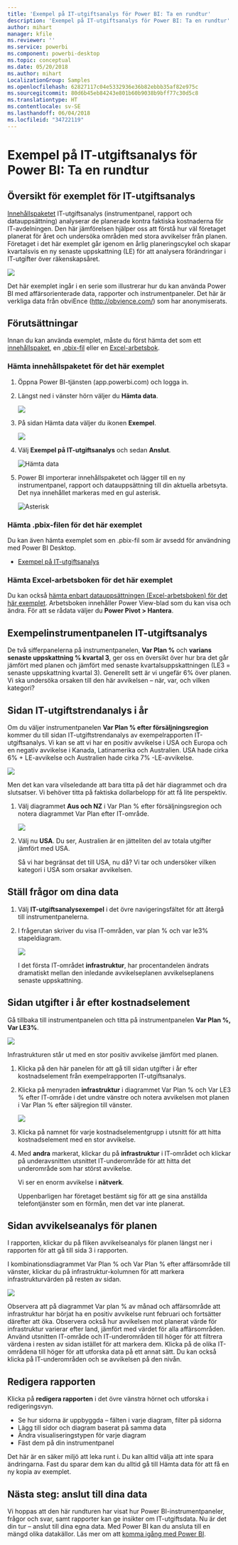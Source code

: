 ```yaml
---
title: 'Exempel på IT-utgiftsanalys för Power BI: Ta en rundtur'
description: 'Exempel på IT-utgiftsanalys för Power BI: Ta en rundtur'
author: mihart
manager: kfile
ms.reviewer: ''
ms.service: powerbi
ms.component: powerbi-desktop
ms.topic: conceptual
ms.date: 05/20/2018
ms.author: mihart
LocalizationGroup: Samples
ms.openlocfilehash: 62827117c04e5332936e36b82ebbb35af82e975c
ms.sourcegitcommit: 80d6b45eb84243e801b60b9038b9bff77c30d5c8
ms.translationtype: HT
ms.contentlocale: sv-SE
ms.lasthandoff: 06/04/2018
ms.locfileid: "34722119"
---
```

# <a name="it-spend-analysis-sample-for-power-bi-take-a-tour"></a>Exempel på IT-utgiftsanalys för Power BI: Ta en rundtur

## <a name="overview-of-the-it-spend-analysis-sample"></a>Översikt för exemplet för IT-utgiftsanalys
[Innehållspaketet](service-organizational-content-pack-introduction.md) IT-utgiftsanalys (instrumentpanel, rapport och datauppsättning) analyserar de planerade kontra faktiska kostnaderna för IT-avdelningen. Den här jämförelsen hjälper oss att förstå hur väl företaget planerat för året och undersöka områden med stora avvikelser från planen. Företaget i det här exemplet går igenom en årlig planeringscykel och skapar kvartalsvis en ny senaste uppskattning (LE) för att analysera förändringar i IT-utgifter över räkenskapsåret.

![](media/sample-it-spend/it1.png)

Det här exemplet ingår i en serie som illustrerar hur du kan använda Power BI med affärsorienterade data, rapporter och instrumentpaneler. Det här är verkliga data från obviEnce (<http://obvience.com/>) som har anonymiserats.

## <a name="prerequisites"></a>Förutsättningar

 Innan du kan använda exemplet, måste du först hämta det som ett [innehållspaket](https://docs.microsoft.com/power-bi/sample-it-spend#get-the-content-pack-for-this-sample), en [.pbix-fil](http://download.microsoft.com/download/E/9/8/E98CEB6D-CEBB-41CF-BA2B-1A1D61B27D87/IT-Spend-Analysis-Sample-PBIX.pbix) eller en [Excel-arbetsbok](http://go.microsoft.com/fwlink/?LinkId=529783).

### <a name="get-the-content-pack-for-this-sample"></a>Hämta innehållspaketet för det här exemplet

1. Öppna Power BI-tjänsten (app.powerbi.com) och logga in.
2. Längst ned i vänster hörn väljer du **Hämta data**.
   
    ![](media/sample-datasets/power-bi-get-data.png)
3. På sidan Hämta data väljer du ikonen **Exempel**.
   
   ![](media/sample-datasets/power-bi-samples-icon.png)
4. Välj **Exempel på IT-utgiftsanalys** och sedan **Anslut**.  
  
   ![Hämta data](media/sample-it-spend/it-connect.png)
   
5. Power BI importerar innehållspaketet och lägger till en ny instrumentpanel, rapport och datauppsättning till din aktuella arbetsyta. Det nya innehållet markeras med en gul asterisk. 
   
   ![Asterisk](media/sample-it-spend/it-asterisk.png)
  
### <a name="get-the-pbix-file-for-this-sample"></a>Hämta .pbix-filen för det här exemplet

Du kan även hämta exemplet som en .pbix-fil som är avsedd för användning med Power BI Desktop. 

 * [Exempel på IT-utgiftsanalys](http://download.microsoft.com/download/E/9/8/E98CEB6D-CEBB-41CF-BA2B-1A1D61B27D87/IT%20Spend%20Analysis%20Sample%20PBIX.pbix)

### <a name="get-the-excel-workbook-for-this-sample"></a>Hämta Excel-arbetsboken för det här exemplet
Du kan också [hämta enbart datauppsättningen (Excel-arbetsboken) för det här exemplet](http://go.microsoft.com/fwlink/?LinkId=529783). Arbetsboken innehåller Power View-blad som du kan visa och ändra. För att se rådata väljer du **Power Pivot > Hantera**.


## <a name="the-it-spend-analysis-sample-dashboard"></a>Exempelinstrumentpanelen IT-utgiftsanalys
De två sifferpanelerna på instrumentpanelen, **Var Plan %** och **varians senaste uppskattning % kvartal 3**, ger oss en översikt över hur bra det går jämfört med planen och jämfört med senaste kvartalsuppskattningen (LE3 = senaste uppskattning kvartal 3). Generellt sett är vi ungefär 6% över planen. Vi ska undersöka orsaken till den här avvikelsen – när, var, och vilken kategori?

## <a name="ytd-it-spend-trend-analysis-page"></a>Sidan IT-utgiftstrendanalys i år
Om du väljer instrumentpanelen **Var Plan % efter försäljningsregion** kommer du till sidan IT-utgiftstrendanalys av exempelrapporten IT-utgiftsanalys. Vi kan se att vi har en positiv avvikelse i USA och Europa och en negativ avvikelse i Kanada, Latinamerika och Australien. USA hade cirka 6% + LE-avvikelse och Australien hade cirka 7% -LE-avvikelse.

![](media/sample-it-spend/it2.png)

Men det kan vara vilseledande att bara titta på det här diagrammet och dra slutsatser. Vi behöver titta på faktiska dollarbelopp för att få lite perspektiv.

1. Välj diagrammet **Aus och NZ** i Var Plan % efter försäljningsregion och notera diagrammet Var Plan efter IT-område.

   ![](media/sample-it-spend/it3.png)
2. Välj nu **USA**. Du ser, Australien är en jätteliten del av totala utgifter jämfört med USA.

    Så vi har begränsat det till USA, nu då? Vi tar och undersöker vilken kategori i USA som orsakar avvikelsen.

## <a name="ask-questions-of-the-data"></a>Ställ frågor om dina data
1. Välj **IT-utgiftsanalysexempel** i det övre navigeringsfältet för att återgå till instrumentpanelerna.
2. I frågerutan skriver du visa IT-områden, var plan % och var le3% stapeldiagram.

   ![](media/sample-it-spend/it4.png)

   I det första IT-området **infrastruktur**, har procentandelen ändrats dramatiskt mellan den inledande avvikelseplanen avvikelseplanens senaste uppskattning.

## <a name="ytd-spend-by-cost-elements-page"></a>Sidan utgifter i år efter kostnadselement
Gå tillbaka till instrumentpanelen och titta på instrumentpanelen **Var Plan %, Var LE3%**.

![](media/sample-it-spend/it5.png)

Infrastrukturen står ut med en stor positiv avvikelse jämfört med planen.

1. Klicka på den här panelen för att gå till sidan utgifter i år efter kostnadselement från exempelrapporten IT-utgiftsanalys.
2. Klicka på menyraden **infrastruktur** i diagrammet Var Plan % och Var LE3 % efter IT-område i det undre vänstre och notera avvikelsen mot planen i Var Plan % efter säljregion till vänster.

    ![](media/sample-it-spend/it6.png)
3. Klicka på namnet för varje kostnadselementgrupp i utsnitt för att hitta kostnadselement med en stor avvikelse.
4. Med **andra** markerat, klickar du på **infrastruktur** i IT-området och klickar på underavsnitten utsnittet IT-underområde för att hitta det underområde som har störst avvikelse.  

   Vi ser en enorm avvikelse i **nätverk**.

   Uppenbarligen har företaget bestämt sig för att ge sina anställda telefontjänster som en förmån, men det var inte planerat.

## <a name="plan-variance-analysis-page"></a>Sidan avvikelseanalys för planen
I rapporten, klickar du på fliken avvikelseanalys för planen längst ner i rapporten för att gå till sida 3 i rapporten.

I kombinationsdiagrammet Var Plan % och Var Plan % efter affärsområde till vänster, klickar du på infrastruktur-kolumnen för att markera infrastrukturvärden på resten av sidan.

![](media/sample-it-spend/it7.png)

Observera att på diagrammet Var plan % av månad och affärsområde att infrastruktur har börjat ha en positiv avvikelse runt februari och fortsätter därefter att öka. Observera också hur avvikelsen mot planerat värde för infrastruktur varierar efter land, jämfört med värdet för alla affärsområden. Använd utsnitten IT-område och IT-underområden till höger för att filtrera värdena i resten av sidan istället för att markera dem. Klicka på de olika IT-områdena till höger för att utforska data på ett annat sätt. Du kan också klicka på IT-underområden och se avvikelsen på den nivån.

## <a name="edit-the-report"></a>Redigera rapporten
Klicka på **redigera rapporten** i det övre vänstra hörnet och utforska i redigeringsvyn.

* Se hur sidorna är uppbyggda – fälten i varje diagram, filter på sidorna
* Lägg till sidor och diagram baserat på samma data
* Ändra visualiseringstypen för varje diagram
* Fäst dem på din instrumentpanel

Det här är en säker miljö att leka runt i. Du kan alltid välja att inte spara ändringarna. Fast du sparar dem kan du alltid gå till Hämta data för att få en ny kopia av exemplet.

## <a name="next-steps-connect-to-your-data"></a>Nästa steg: anslut till dina data
Vi hoppas att den här rundturen har visat hur Power BI-instrumentpaneler, frågor och svar, samt rapporter kan ge insikter om IT-utgiftsdata. Nu är det din tur – anslut till dina egna data. Med Power BI kan du ansluta till en mängd olika datakällor. Läs mer om att [komma igång med Power BI](service-get-started.md).
